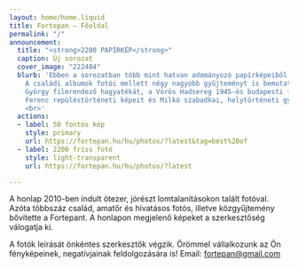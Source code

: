 ```yaml
---
layout: home/home.liquid
title: Fortepan — Főoldal
permalink: "/"
announcement:
  title: "<strong>2200 PAPÍRKÉP</strong>"
  caption: Új sorozat
  cover_image: "222484"
  blurb: 'Ebben a sorozatban több mint hatvan adományozó papírképeiből válogattunk.
    A családi albumok fotói mellett négy nagyobb gyűjteményt is bemutatunk: Révész
    György filmrendező hagyatékát, a Vörös Hadsereg 1945-ös budapesti fotóit, Nasztanovics
    Ferenc repüléstörténeti képeit és Milkó szabadkai, helytörténeti gyűjteményét.
    <br>'
  actions:
  - label: 50 fontos kép
    style: primary
    url: https://fortepan.hu/hu/photos/?latest&tag=best%20of
  - label: 2200 friss fotó
    style: light-transparent
    url: https://fortepan.hu/hu/photos/?latest

---
```

A honlap 2010-ben indult ötezer, jórészt lomtalanításokon talált fotóval. Azóta többszáz család, amatőr és hivatásos fotós, illetve közgyűjtemény bővítette a Fortepant. A honlapon megjelenő képeket a szerkesztőség válogatja ki.

A fotók leírását önkéntes szerkesztők végzik. Örömmel vállalkozunk az Ön fényképeinek, negatívjainak feldolgozására is! Email: [fortepan@gmail.com](mailto:fortepan@gmail.com)